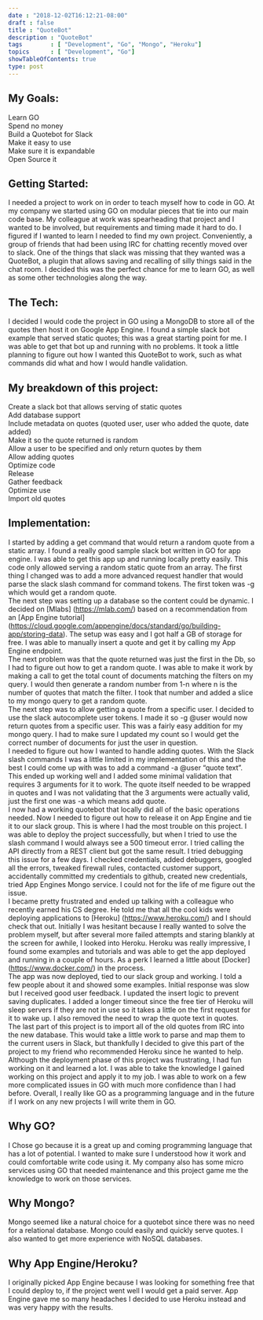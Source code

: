 ```yaml
---
date : "2018-12-02T16:12:21-08:00"
draft : false
title : "QuoteBot"
description : "QuoteBot"
tags        : [ "Development", "Go", "Mongo", "Heroku"]
topics      : [ "Development", "Go"]
showTableOfContents: true
type: post
---
```


## My Goals:
Learn GO <br>
Spend no money <br>
Build a Quotebot for Slack <br>
Make it easy to use <br>
Make sure it is expandable <br>
Open Source it <br>


## Getting Started:
I needed a project to work on in order to teach myself how to code in GO. At my company we started using GO on modular pieces that tie into our main code base. My colleague at work was spearheading that project and I wanted to be involved, but requirements and timing made it hard to do. I figured if I wanted to learn I needed to find my own project. Conveniently, a group of friends that had been using IRC for chatting recently moved over to slack. One of the things that slack was missing that they wanted was a QuoteBot, a plugin that allows saving and recalling of silly things said in the chat room. I decided this was the perfect chance for me to learn GO, as well as some other technologies along the way.

## The Tech:
I decided I would code the project in GO using a MongoDB to store all of the quotes then host it on Google App Engine. I found a simple slack bot example that served static quotes; this was a great starting point for me. I was able to get that bot up and running with no problems. It took a little planning to figure out how I wanted this QuoteBot to work, such as what commands did what and how I would handle validation.

## My breakdown of this project:
Create a slack bot that allows serving of static quotes <br>
Add database support <br>
Include metadata on quotes (quoted user, user who added the quote, date added) <br>
Make it so the quote returned is random <br>
Allow a user to be specified and only return quotes by them <br>
Allow adding quotes <br>
Optimize code <br>
Release <br>
Gather feedback <br>
Optimize use <br>
Import old quotes 


## Implementation:

I started by adding a get command that would return a random quote from a static array. I found a really good sample slack bot written in GO for app engine. I was able to get this app up and running locally pretty easily. This code only allowed serving a random static quote from an array. The first thing I changed was to add a more advanced request handler that would parse the slack slash command for command tokens. The first token was -g which would get a random quote. <br>
The next step was setting up a database so the content could be dynamic. I decided on [Mlabs] (https://mlab.com/) based on a recommendation from an [App Engine tutorial] (https://cloud.google.com/appengine/docs/standard/go/building-app/storing-data).  The setup was easy and I got half a GB of storage for free. I was able to manually insert a quote and get it by calling my App Engine endpoint. <br>
The next problem was that the quote returned was just the first in the Db, so I had to figure out how to get a random quote. I was able to make it work by making a call to get the total count of documents matching the filters on my query. I would then generate a random number from 1-n where n is the number of quotes that match the filter. I took that number and added a slice to my mongo query to get a random quote. <br>
The next step was to allow getting a quote from a specific user. I decided to use the slack autocomplete user tokens. I made it so -g @user would now return quotes from a specific user. This was a fairly easy addition for my mongo query. I had to make sure I updated my count so I would get the correct number of documents for just the user in question. <br>
I needed to figure out how I wanted to handle adding quotes. With the Slack slash commands I was a little limited in my implementation of this and the best I could come up with was to add a command -a @user “quote text”. This ended up working well and I added some minimal validation that requires 3 arguments for it to work. The quote itself needed to be wrapped in quotes and I was not validating that the 3 arguments were actually valid, just the first one was -a which means add quote. <br>
I now had a working quotebot that locally did all of the basic operations needed. Now I needed to figure out how to release it on App Engine and tie it to our slack group. This is where I had the most trouble on this project. I was able to deploy the project successfully, but when I tried to use the slash command I would always see a 500 timeout error. I tried calling the API directly from a REST client but got the same result. I tried debugging this issue for a few days. I checked credentials, added debuggers, googled all the errors, tweaked firewall rules, contacted customer support, accidentally committed my credentials to github, created new credentials, tried App Engines Mongo service. I could not for the life of me figure out the issue. <br>
I became pretty frustrated and ended up talking with a colleague who recently earned his CS degree. He told me that all the cool kids were deploying applications to [Heroku] (https://www.heroku.com/) and I should check that out. Initially I was hesitant because I really wanted to solve the problem myself, but after several more failed attempts and staring blankly at the screen for awhile, I looked into Heroku. Heroku was really impressive, I found some examples and tutorials and was able to get the app deployed and running in a couple of hours. As a perk I learned a little about [Docker] (https://www.docker.com/) in the process. <br>
The app was now deployed, tied to our slack group and working. I told a few people about it and showed some examples. Initial response was slow but I received good user feedback. I updated the insert logic to prevent saving duplicates. I added a longer timeout since the free tier of Heroku will sleep servers if they are not in use so it takes a little on the first request for it to wake up. I also removed the need to wrap the quote text in quotes. <br>
The last part of this project is to import all of the old quotes from IRC into the new database. This would take a little work to parse and map them to the current users in Slack, but thankfully I decided to give this part of the project to my friend who recommended Heroku since he wanted to help. <br>
Although the deployment phase of this project was frustrating, I had fun working on it and learned a lot. I was able to take the knowledge I gained working on this project and apply it to my job. I was able to work on a few more complicated issues in GO with much more confidence than I had before. Overall, I really like GO as a programming language and in the future if I work on any new projects I will write them in GO.

## Why GO?
I Chose go because it is a great up and coming programming language that has a lot of potential. I wanted to make sure I understood how it work and could comfortable write code using it. My company also has some micro services using GO that needed maintenance and this project game me the knowledge to work on those services.

## Why Mongo?
Mongo seemed like a natural choice for a quotebot since there was no need for a relational database. Mongo could easily and quickly serve quotes. I also wanted to get more experience with NoSQL databases.

## Why App Engine/Heroku?
I originally picked App Engine because I was looking for something free that I could deploy to, if the project went well I would get a paid server. App Engine gave me so many headaches I decided to use Heroku instead and was very happy with the results. 

